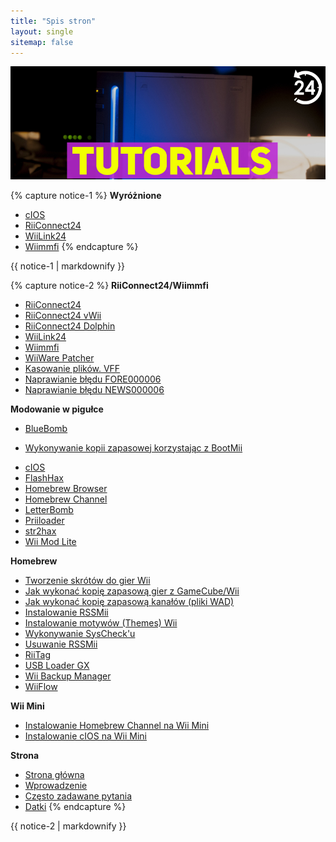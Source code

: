 ```yaml
---
title: "Spis stron"
layout: single
sitemap: false
---
```


![WiiTutorials](/images/WiiTutorials.jpg)

{% capture notice-1 %}
**Wyróżnione**

+ [cIOS](cios)
+ [RiiConnect24](riiconnect24)
+ [WiiLink24](wiilink24)
+ [Wiimmfi](wiimmfi)
{% endcapture %}
<div class="notice--info">{{ notice-1 | markdownify }}</div>

{% capture notice-2 %}
**RiiConnect24/Wiimmfi**
+ [RiiConnect24](riiconnect24)
+ [RiiConnect24 vWii](riiconnect24-vwii)
+ [RiiConnect24 Dolphin](riiconnect24-dolphin)
+ [WiiLink24](wiilink24)
+ [Wiimmfi](wiimmfi)
+ [WiiWare Patcher](wiiwarepatcher)
+ [Kasowanie plików. VFF](deleting-vffs)
+ [Naprawianie błędu FORE000006](riiconnect24-batteryfix)
+ [Naprawianie błędu NEWS000006](news000006)

**Modowanie w pigułce**
+ [BlueBomb](bluebomb)
* [Wykonywanie kopii zapasowej korzystając z BootMii](bootmii)
+ [cIOS](cios)
+ [FlashHax](flashhax)
+ [Homebrew Browser](hbb)
+ [Homebrew Channel](hbc)
+ [LetterBomb](letterbomb)
+ [Priiloader](priiloader)
+ [str2hax](str2hax)
+ [Wii Mod Lite](wiimodlite)

**Homebrew**
+ [Tworzenie skrótów do gier Wii](wiigsc)
+ [Jak wykonać kopię zapasową gier z GameCube/Wii](dump-games)
+ [Jak wykonać kopię zapasową kanałów (pliki WAD)](dump-wads)
+ [Instalowanie RSSMii](rssmii)
+ [Instalowanie motywów (Themes) Wii](themes)
+ [Wykonywanie SysCheck'u](syscheck)
+ [Usuwanie RSSMii](rssmii-remove)
+ [RiiTag](riitag)
+ [USB Loader GX](usbloadergx)
+ [Wii Backup Manager](wiibackupmanager)
+ [WiiFlow](wiiflow)

**Wii Mini**
+ [Instalowanie Homebrew Channel na Wii Mini](hbc-mini)
+ [Instalowanie cIOS na Wii Mini](cios-mini)

**Strona**
+ [Strona główna](/)
+ [Wprowadzenie](get-started)
+ [Często zadawane pytania](faq)
+ [Datki](donations)
{% endcapture %}
<div class="notice--primary">{{ notice-2 | markdownify }}</div>
